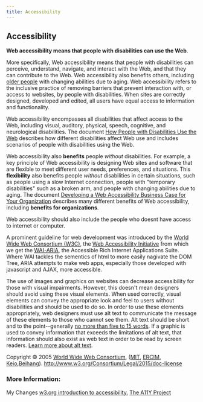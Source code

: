 ```yaml
---
title: Accessibility
---
```

## Accessibility
<strong>Web accessibility means that people with disabilities can use the Web</strong>.

More specifically, Web accessibility means that people with disabilities can perceive, understand, navigate, and interact with the Web, and that they can
contribute to the Web. Web accessibility also benefits others, including [older people](https://www.w3.org/WAI/bcase/soc.html#of) with changing abilities
due to aging.
Web accessibility refers to the inclusive practice of removing barriers that prevent interaction with, or access to websites, by people with disabilities. When sites are correctly designed, developed and edited, all users have equal access to information and functionality.

Web accessibility encompasses all disabilities that  affect access to the Web, including visual, auditory, physical, speech, cognitive, and neurological
disabilities. The document [How People with Disabilities Use the Web](http://www.w3.org/WAI/intro/people-use-web/Overview.html) describes how different
disabilities affect Web use and includes scenarios of people with disabilities using the Web.

Web accessibility also **benefits** people *without* disabilities. For example, a key  principle of Web accessibility is designing Web sites and software
that are flexible to meet different user needs, preferences, and situations. This **flexibility** also benefits people *without* disabilities in certain
situations, such as people using a slow Internet connection, people with "temporary disabilities" such as a broken arm, and people with changing abilities
due to aging. The document [Developing a Web Accessibility Business Case for Your Organization](https://www.w3.org/WAI/bcase/Overview) describes many
different benefits of Web accessibility, including **benefits for organizations**.

Web accessibility  should also include the people who doesnt have access to internet or computer.

A prominent guideline for web development was introduced by the [World Wide Web Consortium (W3C)](https://www.w3.org/), the [Web Accessibility Initiative](https://www.w3.org/WAI/)
from which we get the [WAI-ARIA](https://developer.mozilla.org/en-US/docs/Learn/Accessibility/WAI-ARIA_basics), the Accessible Rich Internet Applications Suite.
Where WAI tackles the sementics of html to more easily nagivate the DOM Tree, ARIA attempts to make web apps, especially those developed with javascript and
AJAX, more accessible. 

The use of images and graphics on websites can decrease accessibility for those with visual impairments. However, this doesn't mean designers should avoid
using these visual elements. When used correctly, visual elements can convey the appropriate look and feel to users without disabilities and should be used
to do so. In order to use these elements appropriately, web designers must use alt text to communicate the message of these elements to those who cannot see
them. Alt text should be short and to the point--generally [no more than five to 15 words](https://www.thoughtco.com/writing-great-alt-text-3466185). If a
graphic is used to convey information that exceeds the limitations of alt text, that information should also exist as web text in order to be read by screen
readers. [Learn more about alt text](https://webaim.org/techniques/alttext/).

Copyright &copy; 2005 <a href="http://www.w3.org" shape="rect">World Wide Web Consortium</a>, (<a href="http://www.csail.mit.edu/" shape="rect">MIT</a>, <a href="http://www.ercim.org" shape="rect">ERCIM</a>, <a href="http://www.keio.ac.jp" shape="rect">Keio</a>,<a href="http://ev.buaa.edu.cn" shape="rect">Beihang</a>). http://www.w3.org/Consortium/Legal/2015/doc-license

### More Information:
My Changes
<a href='https://www.w3.org/WAI/intro/accessibility.php' target='_blank' rel='nofollow'>w3.org introduction to accessibility.</a>
<a href='http://a11yproject.com/' target='_blank' rel='nofollow'>The A11Y Project</a>
